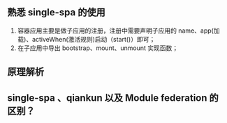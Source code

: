 ## 熟悉 single-spa 的使用

1. 容器应用主要是做子应用的注册，注册中需要声明子应用的 name、app(加载)、activeWhen(激活规则)启动（start()）即可；
2. 在子应用中导出 bootstrap、mount、unmount 实现函数；

## 原理解析

## single-spa 、qiankun 以及 Module federation 的区别？
